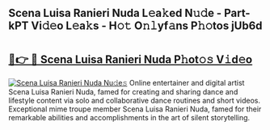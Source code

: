 ## Scena Luisa Ranieri Nuda L𝚎a𝚔ed N𝚞𝚍e - Part-kPT Vi𝚍𝚎o L𝚎a𝚔s - H𝚘𝚝 O𝚗𝚕yf𝚊ns P𝚑𝚘tos jUb6d

# <h2><a href="http://kfbimtg.oniu.top/?m=Scena+Luisa+Ranieri+Nuda">🔗👉 🔴 Scena Luisa Ranieri Nuda P𝚑ot𝚘𝚜 V𝚒d𝚎o</a></h2>

[![Scena Luisa Ranieri Nuda Nu𝚍e𝚜](https://i.imgur.com/0qMVB7G.gif)](http://kfbimtg.oniu.top/?m=Scena+Luisa+Ranieri+Nuda)
Online entertainer and digital artist Scena Luisa Ranieri Nuda, famed for creating and sharing dance and lifestyle content via solo and collaborative dance routines and short videos. Exceptional mime troupe member Scena Luisa Ranieri Nuda, famed for their remarkable abilities and accomplishments in the art of silent storytelling.  
